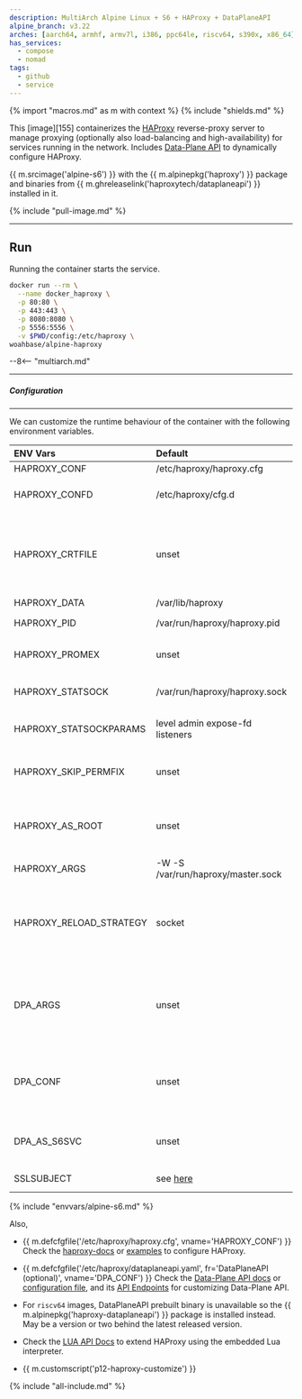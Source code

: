 ```yaml
---
description: MultiArch Alpine Linux + S6 + HAProxy + DataPlaneAPI
alpine_branch: v3.22
arches: [aarch64, armhf, armv7l, i386, ppc64le, riscv64, s390x, x86_64]
has_services:
  - compose
  - nomad
tags:
  - github
  - service
---
```


{% import "macros.md" as m with context %}
{% include "shields.md" %}

This [image][155] containerizes the [HAProxy][1] reverse-proxy
server to manage proxying (optionally also load-balancing and
high-availability) for services running in the network. Includes
[Data-Plane API][2] to dynamically configure HAProxy.

{{ m.srcimage('alpine-s6') }} with the {{ m.alpinepkg('haproxy') }}
package and binaries from {{ m.ghreleaselink('haproxytech/dataplaneapi') }}
installed in it.

{% include "pull-image.md" %}

---
Run
---

Running the container starts the service.

``` sh
docker run --rm \
  --name docker_haproxy \
  -p 80:80 \
  -p 443:443 \
  -p 8080:8080 \
  -p 5556:5556 \
  -v $PWD/config:/etc/haproxy \
woahbase/alpine-haproxy
```

--8<-- "multiarch.md"

---
##### Configuration
---

We can customize the runtime behaviour of the container with the
following environment variables.

| ENV Vars                | Default                                 | Description
| :---                    | :---                                    | :---
| HAPROXY_CONF            | /etc/haproxy/haproxy.cfg                | Path to configuration file.
| HAPROXY_CONFD           | /etc/haproxy/cfg.d                      | Path to directory for additional configuration/snippet files. {{ m.sincev('3.2.2') }}
| HAPROXY_CRTFILE         | unset                                   | (Optional) Path to SSL certificate and private-key as one PEM-encoded file, unset by default, set to enable it in default configuration e.g `/etc/haproxy/ssl/certificate.pem`. Generates self-signed certificates when set but file not found.
| HAPROXY_DATA            | /var/lib/haproxy                        | Path to datastore/chroot directory.
| HAPROXY_PID             | /var/run/haproxy/haproxy.pid            | Path to `haproxy` PID file. {{ m.sincev('3.2.2') }}
| HAPROXY_PROMEX          | unset                                   | Set to `true` to enable prometheus exporter frontend at port `8405` in default configuration.
| HAPROXY_STATSOCK        | /var/run/haproxy/haproxy.sock           | Path to `haproxy` stats/controller socket. {{ m.sincev('3.2.2') }} Previously named `HAPROXY_SOCK`.
| HAPROXY_STATSOCKPARAMS  | level admin expose-fd listeners         | Default parameters for `haproxy` stats/controller socket. {{ m.sincev('3.2.2') }}
| HAPROXY_SKIP_PERMFIX    | unset                                   | If set to a **non-empty-string** value (e.g. `1`), skips fixing permissions for `haproxy` configuration files/directories. {{ m.sincev('3.2.2') }}
| HAPROXY_AS_ROOT         | unset                                   | By default, `haproxy` is started as a user-scoped service, set this to a **non-empty-string** (e.g. `1`) to run as root. (Only effective if the container is also running as root) {{ m.sincev('3.2.2') }}
| HAPROXY_ARGS            | -W -S /var/run/haproxy/master.sock      | Customizable arguments passed to `haproxy` service.
| HAPROXY_RELOAD_STRATEGY | socket                                  | Used in the {{ m.ghfilelink('root/usr/local/bin/haproxy-reconf.sh', title='haproxy-reconf.sh') }} script to check-and-reload `haproxy`, optionally set to `s6` to restart the process using `s6-svc`. {{ m.sincev('3.2.2') }}
| DPA_ARGS                | unset                                   | Customizable arguments passed to `dataplaneapi`, unset by default, **required** to be set to start `dataplaneapi` supervised by `haproxy` in the default configuration. You can either pass all configuration options here or use the `DPA_CONF` file (or both).
| DPA_CONF                | unset                                   | Path to `dataplaneapi` configuration file, unset by default, set to enable it in default configuration e.g `/etc/haproxy/dataplaneapi.yaml`. Copies default configuration when set but file not found.
| DPA_AS_S6SVC            | unset                                   | Set to a **non-empty-string** (e.g. `1`) to run `dataplaneapi` as a s6-service, by default runs as a program supervised by `haproxy`. {{ m.sincev('3.2.2') }}
| SSLSUBJECT              | see [here](alpine-nginx.md#ssl-subject) | Default SSL Subject for self-signed certificate generation on first run.
{% include "envvars/alpine-s6.md" %}

Also,

* {{ m.defcfgfile('/etc/haproxy/haproxy.cfg', vname='HAPROXY_CONF') }}
  Check the [haproxy-docs][3] or [examples][5] to configure
  HAProxy.

* {{ m.defcfgfile('/etc/haproxy/dataplaneapi.yaml',
  fr='DataPlaneAPI (optional)', vname='DPA_CONF') }} Check the
  [Data-Plane API docs][4] or [configuration file][10], and its
  [API Endpoints][8] for customizing Data-Plane API.

* For `riscv64` images, DataPlaneAPI prebuilt binary is
  unavailable so the {{ m.alpinepkg('haproxy-dataplaneapi') }}
  package is installed instead. May be a version or two behind the
  latest released version.

* Check the [LUA API Docs][9] to extend HAProxy using the embedded
  Lua interpreter.

* {{ m.customscript('p12-haproxy-customize') }}

<!--* Other Links:
  > * [HAProxy Git Repository][6]
  > * [Github Mirror][7] -->

[1]: https://www.haproxy.org/
[2]: https://github.com/haproxytech/dataplaneapi
[3]: https://www.haproxy.com/documentation/
[4]: https://www.haproxy.com/documentation/haproxy-data-plane-api/
[5]: https://github.com/haproxy/haproxy/tree/master/examples
[6]: https://git.haproxy.org/
[7]: https://github.com/haproxy/haproxy
[8]: https://www.haproxy.com/documentation/dataplaneapi/
[9]: https://www.haproxy.com/documentation/haproxy-lua-api/getting-started/introduction/
[10]: https://github.com/haproxytech/dataplaneapi/blob/master/configuration/README.md

{% include "all-include.md" %}
